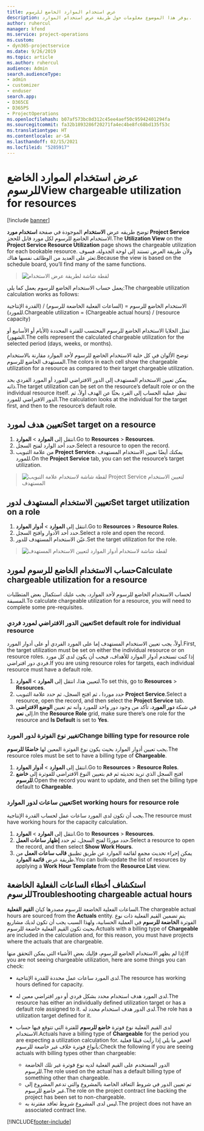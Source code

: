 ```yaml
---
title: عرض استخدام الموارد الخاضع للرسوم
description: يوفر هذا الموضوع معلومات حول طريقة عرض استخدام الموارد.
author: ruhercul
manager: kfend
ms.service: project-operations
ms.custom:
- dyn365-projectservice
ms.date: 9/26/2019
ms.topic: article
ms.author: ruhercul
audience: Admin
search.audienceType:
- admin
- customizer
- enduser
search.app:
- D365CE
- D365PS
- ProjectOperations
ms.openlocfilehash: b07af573bc8d312c45ee4aef50c95942401294fa
ms.sourcegitcommit: fa32b1893286f20271fa4ec4be8fc68bd135f53c
ms.translationtype: HT
ms.contentlocale: ar-SA
ms.lasthandoff: 02/15/2021
ms.locfileid: "5285917"
---
```

# <a name="view-chargeable-utilization-for-resources"></a><span data-ttu-id="ebb63-103">عرض استخدام الموارد الخاضع للرسوم</span><span class="sxs-lookup"><span data-stu-id="ebb63-103">View chargeable utilization for resources</span></span>

[!include [banner](../includes/psa-now-project-operations.md)]
 
<span data-ttu-id="ebb63-104">توضح طريقه عرض **الاستخدام** الموجودة في صفحة **استخدام مورد Project Service** الاستخدام الخاضع للرسوم لكل مورد قابل للحجز.</span><span class="sxs-lookup"><span data-stu-id="ebb63-104">The **Utilization View** on the **Project Service Resource Utilization** page shows the chargeable utilization for each bookable resource.</span></span> <span data-ttu-id="ebb63-105">ولأن طريقة العرض تستند إلى لوحة الجدولة، فسوف تعثر على العديد من الوظائف نفسها هناك.</span><span class="sxs-lookup"><span data-stu-id="ebb63-105">Because the view is based on the schedule board, you’ll find many of the same functions.</span></span>

> ![لقطة شاشة لطريقة عرض الاستخدام](media/FAQ-utilization-1.png)
 

<span data-ttu-id="ebb63-107">يعمل حساب الاستخدام الخاضع للرسوم يعمل كما يلي:</span><span class="sxs-lookup"><span data-stu-id="ebb63-107">The chargeable utilization calculation works as follows:</span></span>

   <span data-ttu-id="ebb63-108">الاستخدام الخاضع للرسوم = (الساعات الفعلية الخاضعة للرسوم) / (القدرة الإنتاجية للمورد).</span><span class="sxs-lookup"><span data-stu-id="ebb63-108">Chargeable utilization = (Chargeable actual hours) / (resource capacity)</span></span>

<span data-ttu-id="ebb63-109">تمثل الخلايا الاستخدام الخاضع للرسوم المحتسب للفترة المحددة (الأيام أو الأسابيع أو الشهور).</span><span class="sxs-lookup"><span data-stu-id="ebb63-109">The cells represent the calculated chargeable utilization for the selected period (days, weeks, or months).</span></span>

<span data-ttu-id="ebb63-110">توضح الألوان في كل خلية الاستخدام الخاضع للرسوم لأحد الموارد مقارنة بالاستخدام المستهدف الخاضع للرسوم.</span><span class="sxs-lookup"><span data-stu-id="ebb63-110">The colors in each cell show the chargeable utilization for a resource as compared to their target chargeable utilization.</span></span> 

<span data-ttu-id="ebb63-111">يمكن تعيين الاستخدام المستهدف إلى الدور الافتراضي للمورد أو المورد الفردي بحد ذاته.</span><span class="sxs-lookup"><span data-stu-id="ebb63-111">The target utilization can be set on the resource’s default role or on the individual resource itself.</span></span> <span data-ttu-id="ebb63-112">تنظر عملية الحساب إلى الفرد بحثًا عن الهدف أولاً، ثم الدور الافتراضي للمورد.</span><span class="sxs-lookup"><span data-stu-id="ebb63-112">The calculation looks at the individual for the target first, and then to the resource’s default role.</span></span>

## <a name="set-target-on-a-resource"></a><span data-ttu-id="ebb63-113">تعيين هدف لمورد</span><span class="sxs-lookup"><span data-stu-id="ebb63-113">Set target on a resource</span></span>

1. <span data-ttu-id="ebb63-114">انتقل إلى **الموارد** \> **الموارد**.</span><span class="sxs-lookup"><span data-stu-id="ebb63-114">Go to **Resources** \> **Resources**.</span></span> 
2. <span data-ttu-id="ebb63-115">حدد أحد الوارد لفتح السجل.</span><span class="sxs-lookup"><span data-stu-id="ebb63-115">Select a resource to open the record.</span></span> 
3. <span data-ttu-id="ebb63-116">من علامة التبويب **Project Service**، يمكنك أيضًا تعيين الاستخدام المستهدف للمورد.</span><span class="sxs-lookup"><span data-stu-id="ebb63-116">On the **Project Service** tab, you can set the resource’s target utilization.</span></span>

> ![لقطة شاشة لاستخدام علامة التبويب Project Service لتعيين الاستخدام المستهدف](media/FAQ-utilization-2.png)
 
## <a name="set-target-utilization-on-a-role"></a><span data-ttu-id="ebb63-118">تعيين الاستخدام المستهدف لدور</span><span class="sxs-lookup"><span data-stu-id="ebb63-118">Set target utilization on a role</span></span>

1. <span data-ttu-id="ebb63-119">انتقل إلى **الموارد** \> **أدوار الموارد**.</span><span class="sxs-lookup"><span data-stu-id="ebb63-119">Go to **Resources** \> **Resource Roles**.</span></span> 
2. <span data-ttu-id="ebb63-120">حدد أحد الأدوار وافتح السجل.</span><span class="sxs-lookup"><span data-stu-id="ebb63-120">Select a role and open the record.</span></span> 
3. <span data-ttu-id="ebb63-121">عيّن الاستخدام المستهدف للدور.</span><span class="sxs-lookup"><span data-stu-id="ebb63-121">Set the target utilization for the role.</span></span>

> ![لقطة شاشة لاستخدام أدوار الموارد لتعيين الاستخدام المستهدف](media/FAQ-utilization-3.png)
 
## <a name="calculate-chargeable-utilization-for-a-resource"></a><span data-ttu-id="ebb63-123">حساب الاستخدام الخاضع للرسوم لمورد</span><span class="sxs-lookup"><span data-stu-id="ebb63-123">Calculate chargeable utilization for a resource</span></span>

<span data-ttu-id="ebb63-124">لحساب الاستخدام الخاضع للرسوم لأحد الموارد، يجب عليك استكمال بعض المتطلبات المسبقة.</span><span class="sxs-lookup"><span data-stu-id="ebb63-124">To calculate chargeable utilization for a resource, you will need to complete some pre-requisites.</span></span> 

### <a name="set-default-role-for-individual-resource"></a><span data-ttu-id="ebb63-125">تعيين الدور الافتراضي لمورد فردي</span><span class="sxs-lookup"><span data-stu-id="ebb63-125">Set default role for individual resource</span></span>

<span data-ttu-id="ebb63-126">أولاً، يجب تعيين الاستخدام المستهدف إما على المورد الفردي أو على أدوار المورد.</span><span class="sxs-lookup"><span data-stu-id="ebb63-126">First, the target utilization must be set on either the individual resource or on resource roles.</span></span> <span data-ttu-id="ebb63-127">إذا كنت تستخدم أدوار الموارد للأهداف، فيجب أن يكون لدى كل مورد فردي دور افتراضي.</span><span class="sxs-lookup"><span data-stu-id="ebb63-127">If you are using resource roles for targets, each individual resource must have a default role.</span></span> 

1. <span data-ttu-id="ebb63-128">لتعيين هذا، انتقل إلى **الموارد** \> **الموارد**.</span><span class="sxs-lookup"><span data-stu-id="ebb63-128">To set this, go to **Resources** \> **Resources**.</span></span> 
2. <span data-ttu-id="ebb63-129">حدد موردا ، ثم افتح السجل، ثم حدد علامة التبويب **Project Service**.</span><span class="sxs-lookup"><span data-stu-id="ebb63-129">Select a resource, open the record, and then select the **Project Service** tab.</span></span> 
3. <span data-ttu-id="ebb63-130">في شبكة **دور المورد**، تأكد من وجود دور واحد للمورد وأنه تم تعيين **الوضع الافتراضي** إلى **نعم**.</span><span class="sxs-lookup"><span data-stu-id="ebb63-130">In the **Resource Role** grid, make sure there’s one role for the resource and **Is Default** is set to **Yes**.</span></span>
 
### <a name="change-billing-type-for-resource-role"></a><span data-ttu-id="ebb63-131">تغيير نوع الفوترة لدور المورد</span><span class="sxs-lookup"><span data-stu-id="ebb63-131">Change billing type for resource role</span></span>

<span data-ttu-id="ebb63-132">يجب تعيين أدوار الموارد بحيث يكون نوع الفوترة المعين لها **خاضعًا للرسوم**.</span><span class="sxs-lookup"><span data-stu-id="ebb63-132">The resource roles must be set to have a billing type of **Chargeable**.</span></span> 

1. <span data-ttu-id="ebb63-133">انتقل إلى **الموارد** \> **أدوار الموارد**.</span><span class="sxs-lookup"><span data-stu-id="ebb63-133">Go to **Resources** \> **Resource Roles**.</span></span> 
2. <span data-ttu-id="ebb63-134">افتح السجل الذي تريد تحديثه ثم قم بتعيين النوع الافتراضي للفوترة إلى **خاضع للرسوم**.</span><span class="sxs-lookup"><span data-stu-id="ebb63-134">Open the record you want to update, and then set the billing type default to **Chargeable**.</span></span>

### <a name="set-working-hours-for-resource-role"></a><span data-ttu-id="ebb63-135">تعيين ساعات لدور الموارد</span><span class="sxs-lookup"><span data-stu-id="ebb63-135">Set working hours for resource role</span></span>
 
<span data-ttu-id="ebb63-136">يجب أن تكون لدى المورد ساعات عمل لحساب القدرة الإنتاجية.</span><span class="sxs-lookup"><span data-stu-id="ebb63-136">The resource must have working hours for the capacity calculation.</span></span> 

1. <span data-ttu-id="ebb63-137">انتقل إلى **الموارد** \> **الموارد**.</span><span class="sxs-lookup"><span data-stu-id="ebb63-137">Go to **Resources** \> **Resources**.</span></span> 
2. <span data-ttu-id="ebb63-138">حدد موردًا لفتح السجل، ثم حدد **إظهار ساعات العمل**.</span><span class="sxs-lookup"><span data-stu-id="ebb63-138">Select a resource to open the record, and then select **Show Work Hours**.</span></span> 
3. <span data-ttu-id="ebb63-139">يمكن إجراء تحديث مجمع لقائمة الموارد عن طريق تطبيق **قالب ساعات العمل** من طريقة عرض **قائمة الموارد**.</span><span class="sxs-lookup"><span data-stu-id="ebb63-139">You can bulk-update the list of resources by applying a **Work Hour Template** from the **Resource List** view.</span></span>

## <a name="troubleshooting-chargeable-actual-hours"></a><span data-ttu-id="ebb63-140">استكشاف أخطاء الساعات الفعلية الخاضعة للرسوم</span><span class="sxs-lookup"><span data-stu-id="ebb63-140">Troubleshooting chargeable actual hours</span></span>

<span data-ttu-id="ebb63-141">الساعات الفعلية الخاضعة للرسوم مصدرها كيان **القيم الفعلية**.</span><span class="sxs-lookup"><span data-stu-id="ebb63-141">The chargeable actual hours are sourced from the **Actuals** entity.</span></span> <span data-ttu-id="ebb63-142">يتم تضمين القيم الفعلية ذات نوع الفوترة **الخاضعة للرسوم** في العملية الحسابية، ولهذا السبب يجب أن تكون لديك مشاريع بحيث تكون القيم الفعلية خاضعة للرسوم.</span><span class="sxs-lookup"><span data-stu-id="ebb63-142">Actuals with a billing type of **Chargeable** are included in the calculation and, for this reason, you must have projects where the actuals that are chargeable.</span></span>

<span data-ttu-id="ebb63-143">إذا لم يظهر الاستخدام الخاضع للرسوم، فإليك بعض الأشياء التي يمكن التحقق منها:</span><span class="sxs-lookup"><span data-stu-id="ebb63-143">If you are not seeing chargeable utilization, here are some things you can check:</span></span>

- <span data-ttu-id="ebb63-144">لدى المورد ساعات عمل محددة للقدرة الإنتاجية.</span><span class="sxs-lookup"><span data-stu-id="ebb63-144">The resource has working hours defined for capacity.</span></span>
- <span data-ttu-id="ebb63-145">لدى المورد هدف استخدام محدد بشكل فردي أو دور افتراضي معين له.</span><span class="sxs-lookup"><span data-stu-id="ebb63-145">The resource has either an individually defined utilization target or has a default role assigned to it.</span></span> <span data-ttu-id="ebb63-146">لدى الدور هدف استخدام محدد له.</span><span class="sxs-lookup"><span data-stu-id="ebb63-146">The role has a utilization target defined for it.</span></span>
- <span data-ttu-id="ebb63-147">لدى القيم الفعلية نوع فوترة **خاضع للرسوم** للفترة التي تتوقع فيها حساب الاستخدام.</span><span class="sxs-lookup"><span data-stu-id="ebb63-147">Actuals have a billing type of **Chargeable** for the period you are expecting a utilization calculation for.</span></span> <span data-ttu-id="ebb63-148">افحص ما يلي إذا رأيت قيمًا فعلية بأنواع فوترة خلاف غير خاضعة للرسوم:</span><span class="sxs-lookup"><span data-stu-id="ebb63-148">Check the following if you are seeing actuals with billing types other than chargeable:</span></span>

  - <span data-ttu-id="ebb63-149">الدور المستخدم على القيم الفعلية لديه نوع فوترة غير تلك الخاضعة للرسوم.</span><span class="sxs-lookup"><span data-stu-id="ebb63-149">The role used on the actual has a default billing type of something other than chargeable.</span></span>
  - <span data-ttu-id="ebb63-150">تم تعيين الدور في شروط التعاقد الخاصة بالمشروع والتي تدعم المشروع إلى غير خاضع للرسوم.</span><span class="sxs-lookup"><span data-stu-id="ebb63-150">The role on the project contract line backing the project has been set to non-chargeable.</span></span>
  - <span data-ttu-id="ebb63-151">‏‏ليس لدى المشروع شروط تعاقد مقترنة به.</span><span class="sxs-lookup"><span data-stu-id="ebb63-151">The project does not have an associated contract line.</span></span>



[!INCLUDE[footer-include](../includes/footer-banner.md)]